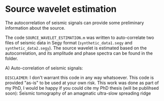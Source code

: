 # Source wavelet estimation
The autocorrelation of seismic signals can provide some preliminary information about the source. 

The code `SOURCE_WAVELET_ESTIMATION.m` was written to auto-correlate two files of seismic data in Segy format (`synthetic_data1.segy` and `synthetic_data2.segy`). The source wavelet is estimated based on the autocorrelation, and its amplitude and phase spectra can be found in the folder. 

A) Auto-correlation of seismic signals:


















`DISCLAIMER`:  I don't warrant this code in any way whatsoever. This code is provided "as-is" to be used at your own risk.
This work was done as part of my PhD, I would be happy if you could cite my PhD thesis (will be publihsed soon):
Seismic tomography of an amagmatic ultra-slow spreading
ridge
